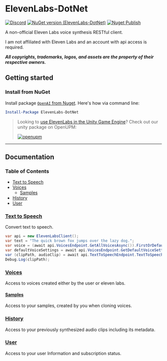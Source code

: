 # ElevenLabs-DotNet

[![Discord](https://img.shields.io/discord/855294214065487932.svg?label=&logo=discord&logoColor=ffffff&color=7389D8&labelColor=6A7EC2)](https://discord.gg/xQgMW9ufN4)
[![NuGet version (ElevenLabs-DotNet)](https://img.shields.io/nuget/v/ElevenLabs-DotNet.svg)](https://www.nuget.org/packages/ElevenLabs-DotNet/)
[![Nuget Publish](https://github.com/RageAgainstThePixel/ElevenLabs-DotNet/actions/workflows/Publish-Nuget.yml/badge.svg)](https://github.com/RageAgainstThePixel/ElevenLabs-DotNet/actions/workflows/Publish-Nuget.yml)

A non-official Eleven Labs voice synthesis RESTful client.

I am not affiliated with Eleven Labs and an account with api access is required.

***All copyrights, trademarks, logos, and assets are the property of their respective owners.***

## Getting started

### Install from NuGet

Install package [`OpenAI` from Nuget](https://www.nuget.org/packages/ElevenLabs-DotNet/).  Here's how via command line:

```powershell
Install-Package ElevenLabs-DotNet
```

> Looking to [use ElevenLabs in the Unity Game Engine](https://github.com/RageAgainstThePixel/com.rest.elevenlabs)? Check out our unity package on OpenUPM:
>
>[![openupm](https://img.shields.io/npm/v/com.rest.elevenlabs?label=openupm&registry_uri=https://package.openupm.com)](https://openupm.com/packages/com.rest.elevenlabs/)

---

## Documentation

### Table of Contents

- [Text to Speech](#text-to-speech)
- [Voices](#voices)
  - [Samples](#samples)
- [History](#history)
- [User](#user)

### [Text to Speech](https://api.elevenlabs.io/docs#/text-to-speech)

Convert text to speech.

```csharp
var api = new ElevenLabsClient();
var text = "The quick brown fox jumps over the lazy dog.";
var voice = (await api.VoicesEndpoint.GetAllVoicesAsync()).FirstOrDefault();
var defaultVoiceSettings = await api.VoicesEndpoint.GetDefaultVoiceSettingsAsync();
var (clipPath, audioClip) = await api.TextToSpeechEndpoint.TextToSpeechAsync(text, voice, defaultVoiceSettings);
Debug.Log(clipPath);
```

### [Voices](https://api.elevenlabs.io/docs#/voices)

Access to voices created either by the user or eleven labs.

#### [Samples](https://api.elevenlabs.io/docs#/samples)

Access to your samples, created by you when cloning voices.

### [History](https://api.elevenlabs.io/docs#/history)

Access to your previously synthesized audio clips including its metadata.

### [User](https://api.elevenlabs.io/docs#/user)

Access to your user Information and subscription status.
